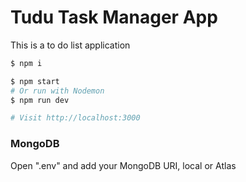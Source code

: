 # Tudu Task Manager App

This is a to do list application

```sh
$ npm i
```

```sh
$ npm start
# Or run with Nodemon
$ npm run dev

# Visit http://localhost:3000
```

### MongoDB

Open ".env" and add your MongoDB URI, local or Atlas
